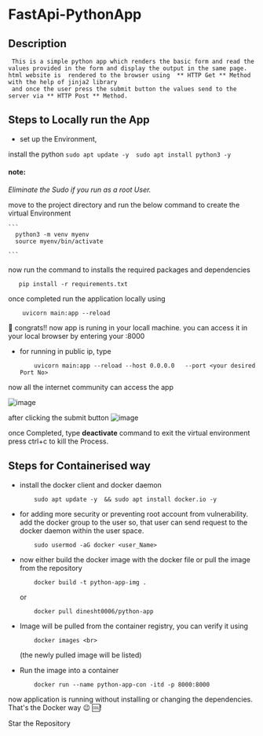 # FastApi-PythonApp

## Description
     This is a simple python app which renders the basic form and read the values provided in the form and display the output in the same page. html website is  rendered to the browser using  ** HTTP Get ** Method with the help of jinja2 library
     and once the user press the submit button the values send to the server via ** HTTP Post ** Method.

## Steps to Locally run the App
* set up the Environment,

 install the python 
    ```
       sudo apt update -y 
       sudo apt install python3 -y
    ```
  #### note:
   _Eliminate the Sudo if you run as a root User._

 move to the project directory and run the below command to create the virtual Environment

    ``` 
      python3 -m venv myenv
      source myenv/bin/activate
        
    ```
now run the command to installs the required packages and dependencies
   ```
      pip install -r requirements.txt
   ```     

once completed run the application locally using 
   ```
       uvicorn main:app --reload
   ```
🥳 congrats!! now app is runing in your locall machine. you can access it in your local browser by entering your <private IP>:8000 

 * for running in public ip, type
    ```
        uvicorn main:app --reload --host 0.0.0.0   --port <your desired Port No>
    ```
    
  now all the internet community can access the app

  <a> ![image](https://github.com/user-attachments/assets/8fdca46b-c403-48a7-ac33-4e2ab07bc491) </a>
  
  after clicking the submit button
   <a> ![image](https://github.com/user-attachments/assets/a19590ed-945f-4bbb-8aba-42b3a705ef4a)  </a>

   once Completed, type **deactivate** command to exit the virtual environment
   press  ctrl+c to kill the Process.

## Steps for Containerised way
 * install the docker client and docker daemon <br>
 
           sudo apt update -y  && sudo apt install docker.io -y
 
 * for adding more security or preventing root account from vulnerability. add the docker group to the user so, that user can send request to the docker daemon within the user space. <br>
 
           sudo usermod -aG docker <user_Name>
 
 * now either build the docker image with the docker file or pull the image from the repository <br>

           docker build -t python-app-img .
   
    or <br>

           docker pull dinesht0006/python-app
 
 * Image will be pulled from the container registry, you can verify it using
 
           docker images <br>
    (the newly pulled image will be listed)
 * Run  the image into a container

           docker run --name python-app-con -itd -p 8000:8000

now application is running without installing or changing the dependencies. That's the Docker way 😉 🆒!

Star the Repository

